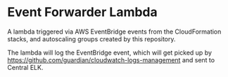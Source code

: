 # Event Forwarder Lambda

A lambda triggered via AWS EventBridge events from the CloudFormation stacks, and autoscaling groups created by this repository.

The lambda will log the EventBridge event, which will get picked up by https://github.com/guardian/cloudwatch-logs-management
and sent to Central ELK.
